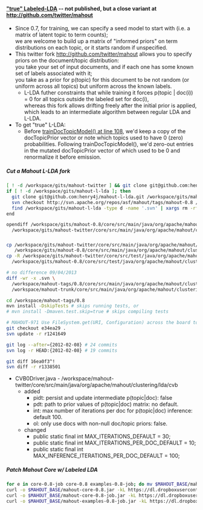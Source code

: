#### ["true" Labeled-LDA](http://markmail.org/message/cm2a6rnxblj5azuh) -- not published, but a close variant at http://github.com/twitter/mahout

* Since 0.7, for training, we can specify a seed model to start with (i.e. a matrix of latent topic to term counts);  
  we are welcome to build up a matrix of "informed priors" on term distributions on each topic, or it starts random if unspecified. 
* This twitter fork http://github.com/twitter/mahout allows you to specify priors on the document/topic distribution:  
  you take your set of input documents, and if each one has some known set of labels associated with it;  
  you take as a prior for p(topic) for this document to be not random (or uniform across all topics) but uniform across the known labels.
  * L-LDA futher constraints that while training it forces p(topic | doc(i)) = 0 for all topics outside the labeled set for doc(i),  
    whereas this fork allows drifting freely after the initial prior is applied, which leads to an intermediate algorithm between regular LDA and L-LDA.
* To get "true" L-LDA: 
  * Before [trainDocTopicModel() at line 108](http://github.com/twitter/mahout/blob/master/core/src/main/java/org/apache/mahout/clustering/lda/cvb/CVB0PriorMapper.java), we'd keep a copy of the docTopicPrior vector or note which topics used to have 0 (zero) probabilities.
    Following trainDocTopicModel(), we'd zero-out entries in the mutated docTopicPrior vector of which used to be 0 and renormalize it before emission.

##### Cut a Mahout L-LDA fork

```bash
[ ! -d /workspace/gits/mahout-twitter ] && git clone git@github.com:henry4j/mahout-twitter.git /workspace/gits/mahout-twitter
if [ ! -d /workspace/gits/mahout-l-lda ]; then
  git clone git@github.com:henry4j/mahout-l-lda.git /workspace/gits/mahout-l-lda
  svn checkout http://svn.apache.org/repos/asf/mahout/tags/mahout-0.8 /workspace/gits/mahout-l-lda
  find /workspace/gits/mahout-l-lda -type d -name '.svn' | xargs rm -rf
end
```

```bash
opendiff /workspace/gits/mahout-0.8/core/src/main/java/org/apache/mahout/clustering/lda/cvb \
  /workspace/gits/mahout-twitter/core/src/main/java/org/apache/mahout/clustering/lda/cvb
```

##### 

```bash
cp /workspace/gits/mahout-twitter/core/src/main/java/org/apache/mahout/clustering/lda/cvb/* \
   /workspace/gits/mahout-0.8/core/src/main/java/org/apache/mahout/clustering/lda/cvb
cp -R /workspace/gits/mahout-twitter/core/src/test/java/org/apache/mahout/clustering/lda/cvb \
  /workspace/gits/mahout-0.8/core/src/test/java/org/apache/mahout/clustering/lda/cvb
```

```bash
# no difference 09/04/2013
diff -wr -x .svn \
  /workspace/mahout-tags/0.8/core/src/main/java/org/apache/mahout/clustering/lda/cvb \
  /workspace/mahout-trunk/core/src/main/java/org/apache/mahout/clustering/lda/cvb
```

```bash
cd /workspace/mahout-tags/0.8
mvn install -DskipTests # skips running tests, or
# mvn install -Dmaven.test.skip=true # skips compiling tests
```

```bash
# MAHOUT-971 Use FileSystem.get(URI, Configuration) across the board to make it (more likely to) work with S3
git checkout e34ea29 .
svn update -r r1241649
```

```bash
git log --after={2012-02-08} # 24 commits
svn log -r HEAD:{2012-02-08} # 19 commits
```

```bash
git diff 16ea0f3^!
svn diff -r r1338501
```

* CVB0Driver.java - /workspace/mahout-twitter/core/src/main/java/org/apache/mahout/clustering/lda/cvb 
  * added
     * pidt: persist and update intermediate p(topic|doc): false
     * pdt: path to prior values of p(topic|doc) matrix: no default.
     * int: max number of iterations per doc for p(topic|doc) inference: default 100.
     * ol: only use docs with non-null doc/topic priors: false.
  * changed
     * public static final int MAX_ITERATIONS_DEFAULT = 30;
     * public static final int MAX_ITERATIONS_PER_DOC_DEFAULT = 10;
     * public static final int MAX_INFERENCE_ITERATIONS_PER_DOC_DEFAULT = 100;

##### Patch Mahout Core w/ Labeled LDA

```bash
for e in core-0.8-job core-0.8 examples-0.8-job; do mv $MAHOUT_BASE/mahout-$e.jar $MAHOUT_BASE/mahout-$e.jar.bak; done
curl -o $MAHOUT_BASE/mahout-core-0.8.jar -kL https://dl.dropboxusercontent.com/u/47820156/mahout/patches/mahout-core-0.8-patched.jar
curl -o $MAHOUT_BASE/mahout-core-0.8-job.jar -kL https://dl.dropboxusercontent.com/u/47820156/mahout/patches/mahout-core-0.8-patched-job.jar
curl -o $MAHOUT_BASE/mahout-examples-0.8-job.jar -kL https://dl.dropboxusercontent.com/u/47820156/mahout/patches/mahout-examples-0.8-patched-job.jar
```

